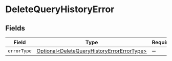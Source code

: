 # DeleteQueryHistoryError


## Fields

| Field                                                                                                      | Type                                                                                                       | Required                                                                                                   | Description                                                                                                |
| ---------------------------------------------------------------------------------------------------------- | ---------------------------------------------------------------------------------------------------------- | ---------------------------------------------------------------------------------------------------------- | ---------------------------------------------------------------------------------------------------------- |
| `errorType`                                                                                                | [Optional\<DeleteQueryHistoryErrorErrorType>](../../models/components/DeleteQueryHistoryErrorErrorType.md) | :heavy_minus_sign:                                                                                         | N/A                                                                                                        |